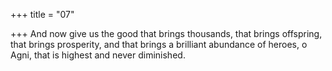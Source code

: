 +++
title = "07"

+++
And now give us the good that brings thousands, that brings offspring,  that brings prosperity,
and that brings a brilliant abundance of heroes, o Agni, that is highest  and never diminished.
